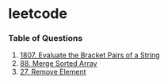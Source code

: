 # leetcode

### Table of Questions

1.  [1807. Evaluate the Bracket Pairs of a String](https://leetcode.com/problems/evaluate-the-bracket-pairs-of-a-string/)
2.  [88. Merge Sorted Array](https://leetcode.com/problems/merge-sorted-array/)
3.  [27. Remove Element](https://leetcode.com/problems/remove-element/)
